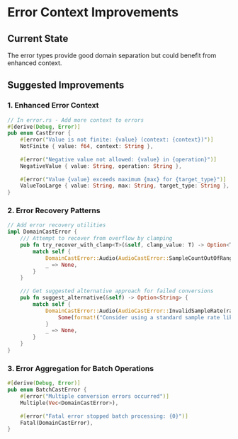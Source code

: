# Error Context Improvements

## Current State
The error types provide good domain separation but could benefit from enhanced context.

## Suggested Improvements

### 1. Enhanced Error Context
```rust
// In error.rs - Add more context to errors
#[derive(Debug, Error)]
pub enum CastError {
    #[error("Value is not finite: {value} (context: {context})")]
    NotFinite { value: f64, context: String },
    
    #[error("Negative value not allowed: {value} in {operation}")]
    NegativeValue { value: String, operation: String },
    
    #[error("Value {value} exceeds maximum {max} for {target_type}")]
    ValueTooLarge { value: String, max: String, target_type: String },
}
```

### 2. Error Recovery Patterns
```rust
// Add error recovery utilities
impl DomainCastError {
    /// Attempt to recover from overflow by clamping
    pub fn try_recover_with_clamp<T>(&self, clamp_value: T) -> Option<T> {
        match self {
            DomainCastError::Audio(AudioCastError::SampleCountOutOfRange(_)) => Some(clamp_value),
            _ => None,
        }
    }
    
    /// Get suggested alternative approach for failed conversions
    pub fn suggest_alternative(&self) -> Option<String> {
        match self {
            DomainCastError::Audio(AudioCastError::InvalidSampleRate(rate)) => {
                Some(format!("Consider using a standard sample rate like 44100 Hz instead of {} Hz", rate))
            }
            _ => None,
        }
    }
}
```

### 3. Error Aggregation for Batch Operations
```rust
#[derive(Debug, Error)]
pub enum BatchCastError {
    #[error("Multiple conversion errors occurred")]
    Multiple(Vec<DomainCastError>),
    
    #[error("Fatal error stopped batch processing: {0}")]
    Fatal(DomainCastError),
}
```
